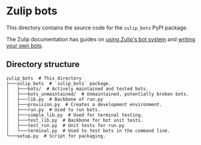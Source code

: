 # Zulip bots

This directory contains the source code for the `zulip_bots` PyPI package.

The Zulip documentation has guides on [using Zulip's bot system](
https://chat.zulip.org/api/running-bots)
and [writing your own bots](
https://chat.zulip.org/api/writing-bots).

## Directory structure

```shell
zulip_bots  # This directory
├───zulip_bots  # `zulip_bots` package.
│   ├───bots/  # Actively maintained and tested bots.
│   ├───bots_unmaintained/  # Unmaintained, potentially broken bots.
│   ├───lib.py  # Backbone of run.py
│   ├───provision.py  # Creates a development environment.
│   ├───run.py  # Used to run bots.
│   ├───simple_lib.py  # Used for terminal testing.
│   ├───test_lib.py  # Backbone for bot unit tests.
│   ├───test_run.py  # Unit tests for run.py
│   └───terminal.py  # Used to test bots in the command line.
└───setup.py  # Script for packaging.
```
